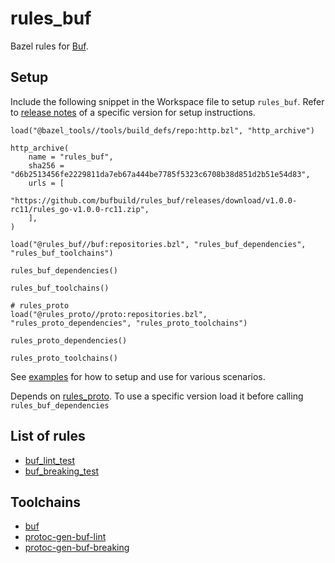 # rules_buf

Bazel rules for [Buf](https://buf.build/).

## Setup 

Include the following snippet in the Workspace file to setup `rules_buf`. Refer to [release notes](https://github.com/bufbuild/rules_buf/releases) of a specific version for setup instructions.
```starlark
load("@bazel_tools//tools/build_defs/repo:http.bzl", "http_archive")

http_archive(
    name = "rules_buf",
    sha256 = "d6b2513456fe2229811da7eb67a444be7785f5323c6708b38d851d2b51e54d83",
    urls = [        
        "https://github.com/bufbuild/rules_buf/releases/download/v1.0.0-rc11/rules_go-v1.0.0-rc11.zip",
    ],
)

load("@rules_buf//buf:repositories.bzl", "rules_buf_dependencies", "rules_buf_toolchains")

rules_buf_dependencies()

rules_buf_toolchains()

# rules_proto
load("@rules_proto//proto:repositories.bzl", "rules_proto_dependencies", "rules_proto_toolchains")

rules_proto_dependencies()

rules_proto_toolchains()
```

See [examples](examples) for how to setup and use for various scenarios.

Depends on [rules_proto](https://github.com/bazelbuild/rules_proto). To use a specific version load it before calling `rules_buf_dependencies`

## List of rules
- [buf_lint_test](/buf#buf_lint_test)
- [buf_breaking_test](/buf#buf_lint_test)

## Toolchains

- [buf](/tools)
- [protoc-gen-buf-lint](/tools)
- [protoc-gen-buf-breaking](/tools)
